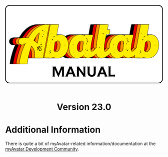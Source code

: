 <div align="center">

  <img src="../images/man-logo.png" alt="Abatab Manual" width="512">
  <br>
  <br>
  <h1>
    Version 23.0
  </h1>

</div>

# Additional Information

There is quite a bit of myAvatar-related information/documentation at the [myAvatar Development Community](https://github.com/myAvatar-Development-Community/).

